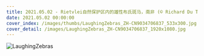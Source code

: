 ```yaml
---
title: 2021.05.02 - Rietvlei自然保护区内的雄性布氏斑马，南非 (© Richard Du Toit/Minden Pictures)
date: 2021.05.02 00:00:00
cover_index: /images/thumbs/LaughingZebras_ZH-CN9034706837_533x300.jpg
cover_detail: /images/LaughingZebras_ZH-CN9034706837_1920x1080.jpg
---
```


![LaughingZebras](/images/LaughingZebras_ZH-CN9034706837_1920x1080.jpg)
